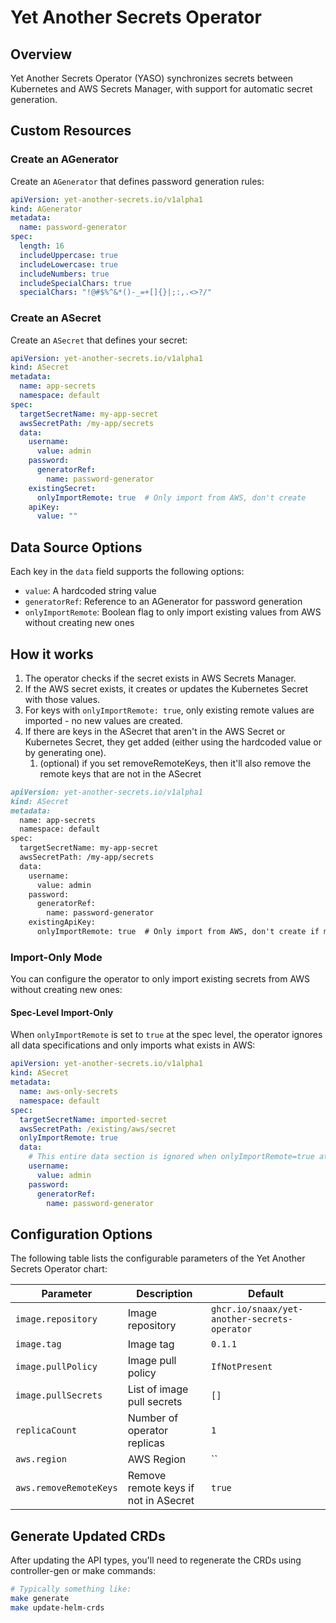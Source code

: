 # Yet Another Secrets Operator

## Overview

Yet Another Secrets Operator (YASO) synchronizes secrets between Kubernetes and AWS Secrets Manager, with support for automatic secret generation.

## Custom Resources

### Create an AGenerator

Create an `AGenerator` that defines password generation rules:

```yaml
apiVersion: yet-another-secrets.io/v1alpha1
kind: AGenerator
metadata:
  name: password-generator
spec:
  length: 16
  includeUppercase: true
  includeLowercase: true
  includeNumbers: true
  includeSpecialChars: true
  specialChars: "!@#$%^&*()-_=+[]{}|;:,.<>?/"
```

### Create an ASecret

Create an `ASecret` that defines your secret:

```yaml
apiVersion: yet-another-secrets.io/v1alpha1
kind: ASecret
metadata:
  name: app-secrets
  namespace: default
spec:
  targetSecretName: my-app-secret
  awsSecretPath: /my-app/secrets
  data:
    username:
      value: admin
    password:
      generatorRef:
        name: password-generator
    existingSecret:
      onlyImportRemote: true  # Only import from AWS, don't create
    apiKey:
      value: ""
```

## Data Source Options

Each key in the `data` field supports the following options:

- `value`: A hardcoded string value
- `generatorRef`: Reference to an AGenerator for password generation
- `onlyImportRemote`: Boolean flag to only import existing values from AWS without creating new ones

## How it works

1. The operator checks if the secret exists in AWS Secrets Manager.
2. If the AWS secret exists, it creates or updates the Kubernetes Secret with those values.
3. For keys with `onlyImportRemote: true`, only existing remote values are imported - no new values are created.
4. If there are keys in the ASecret that aren't in the AWS Secret or Kubernetes Secret, they get added (either using the hardcoded value or by generating one).
   1. (optional) if you set removeRemoteKeys, then it'll also remove the remote keys that are not in the ASecret

```markdown README-helm.md
apiVersion: yet-another-secrets.io/v1alpha1
kind: ASecret
metadata:
  name: app-secrets
  namespace: default
spec:
  targetSecretName: my-app-secret
  awsSecretPath: /my-app/secrets
  data:
    username:
      value: admin
    password:
      generatorRef:
        name: password-generator
    existingApiKey:
      onlyImportRemote: true  # Only import from AWS, don't create if missing
```

### Import-Only Mode

You can configure the operator to only import existing secrets from AWS without creating new ones:

#### Spec-Level Import-Only
When `onlyImportRemote` is set to `true` at the spec level, the operator ignores all data specifications and only imports what exists in AWS:

```yaml
apiVersion: yet-another-secrets.io/v1alpha1
kind: ASecret
metadata:
  name: aws-only-secrets
  namespace: default
spec:
  targetSecretName: imported-secret
  awsSecretPath: /existing/aws/secret
  onlyImportRemote: true
  data:
    # This entire data section is ignored when onlyImportRemote=true at spec level
    username:
      value: admin
    password:
      generatorRef:
        name: password-generator
```

## Configuration Options

The following table lists the configurable parameters of the Yet Another Secrets Operator chart:

| Parameter | Description | Default |
|-----------|-------------|---------|
| `image.repository` | Image repository | `ghcr.io/snaax/yet-another-secrets-operator` |
| `image.tag` | Image tag | `0.1.1` |
| `image.pullPolicy` | Image pull policy | `IfNotPresent` |
| `image.pullSecrets` | List of image pull secrets | `[]` |
| `replicaCount` | Number of operator replicas | `1` |
| `aws.region` | AWS Region | `` |
| `aws.removeRemoteKeys` | Remove remote keys if not in ASecret | `true` |


## Generate Updated CRDs

After updating the API types, you'll need to regenerate the CRDs using controller-gen or make commands:

```bash
# Typically something like:
make generate
make update-helm-crds
